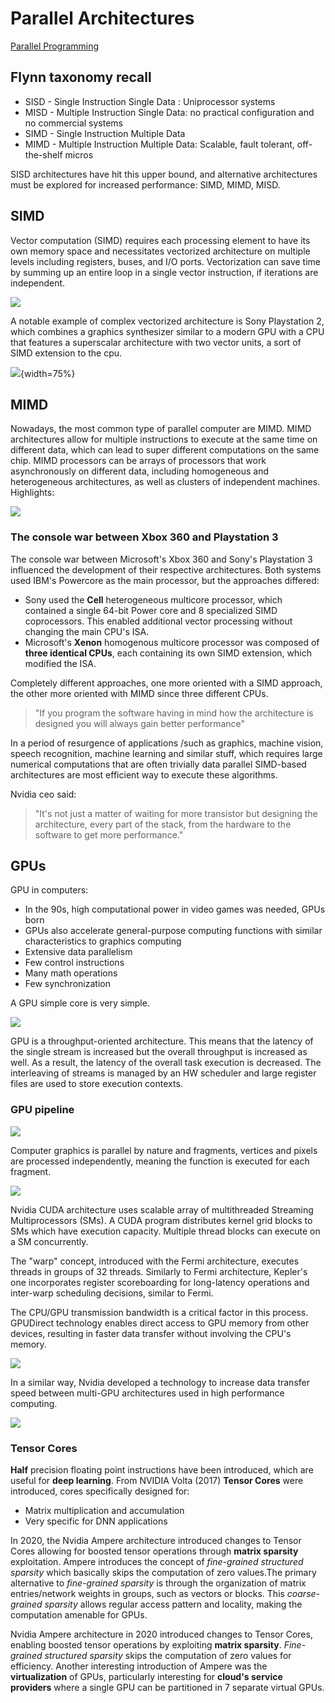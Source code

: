 
# Parallel Architectures

[Parallel Programming](../../Advanced%20Algorithms%20and%20Parallel%20Programming/src/09.Parallel%20Programming.md) 

## Flynn taxonomy recall

* SISD - Single Instruction Single Data : Uniprocessor systems
* MISD - Multiple Instruction Single Data: no practical configuration and no commercial systems
* SIMD - Single Instruction Multiple Data
* MIMD - Multiple Instruction Multiple Data: Scalable, fault tolerant, off-the-shelf micros

SISD architectures have hit this upper bound, and alternative architectures must be explored for increased performance: SIMD, MIMD, MISD.

## SIMD 

Vector computation (SIMD) requires each processing element to have its own memory space and necessitates vectorized architecture on multiple levels including registers, buses, and I/O ports. Vectorization can save time by summing up an entire loop in a single vector instruction, if iterations are independent.


![](images/e2fd745078fd9f4da279a0516af26c14.png)


A notable example of complex vectorized architecture is Sony Playstation 2, which combines a graphics synthesizer similar to a modern GPU with a CPU that features a superscalar architecture with two vector units, a sort of SIMD extension to the cpu.


![](images/32477ca7f5a08002817b340b4e6c2549.png){width=75%}

## MIMD 

Nowadays, the most common type of parallel computer are MIMD. MIMD architectures allow for multiple instructions to execute at the same time on different data, which can lead to super different computations on the same chip. MIMD processors can be arrays of processors that work asynchronously on different data, including homogeneous and heterogeneous architectures, as well as clusters of independent machines. 
Highlights:

![](images/447f1e457e70dfd7934b4821bf3a9dae.png)

### The console war between Xbox 360 and Playstation 3

The console war between Microsoft's Xbox 360 and Sony's Playstation 3 influenced the development of their respective architectures. Both systems used IBM's Powercore as the main processor, but the approaches differed: 

- Sony used the **Cell** heterogeneous multicore processor, which contained a single 64-bit Power core and 8 specialized SIMD coprocessors. This enabled additional vector processing without changing the main CPU's ISA. 
- Microsoft's **Xenon** homogenous multicore processor was composed of **three identical CPUs**, each containing its own SIMD extension, which modified the ISA.

Completely different approaches, one more oriented with a SIMD approach, the other more oriented with MIMD since three different CPUs. 

> "If you program the software having in mind how the architecture is designed you will always gain better performance"

In a period of resurgence of applications /such as graphics, machine vision, speech recognition, machine learning and similar stuff, which requires large numerical computations that are often trivially data parallel SIMD-based architectures are most efficient way to execute these algorithms. 

Nvidia ceo said:

> "It's not just a matter of waiting for more transistor but designing the architecture, every part of the stack, from the hardware to the software to get more performance."

## GPUs 

GPU in computers:

- In the 90s, high computational power in video games was needed, GPUs born
- GPUs also accelerate general-purpose computing functions with similar characteristics to graphics computing
- Extensive data parallelism
- Few control instructions
- Many math operations
- Few synchronization

A GPU simple core is very simple. 

![](images/7252e40a0fa05e42876159f66c9ef1b6.png)

GPU is a throughput-oriented architecture. This means that the latency of the single stream is increased but the overall throughput is increased as well. As a result, the latency of the overall task execution is decreased. The interleaving of streams is managed by an HW scheduler and large register files are used to store execution contexts.

### GPU pipeline

![](images/fbff28ad63b6f217ca31e3196fd95903.png)

Computer graphics is parallel by nature and fragments, vertices and pixels are processed independently, meaning the function is executed for each fragment.

![](images/cbe1fd18ee25cdd9b4b32c765c4c5236.png)

Nvidia CUDA architecture uses scalable array of multithreaded Streaming Multiprocessors (SMs). A CUDA program distributes kernel grid blocks to SMs which have execution capacity. Multiple thread blocks can execute on a SM concurrently.

The "warp" concept, introduced with the Fermi architecture, executes threads in groups of 32 threads. Similarly to Fermi architecture, Kepler's one incorporates register scoreboarding for long-latency operations and inter-warp scheduling decisions, similar to Fermi.

The CPU/GPU transmission bandwidth is a critical factor in this process. GPUDirect technology enables direct access to GPU memory from other devices, resulting in faster data transfer without involving the CPU's memory. 

![](images/28b8e46f909a7932607be56009a12f99.png)

In a similar way, Nvidia developed a technology to increase data transfer speed between multi-GPU architectures used in high performance computing.

![](images/e34ab9aecae0c802ef65b709ae5a8925.png)


### Tensor Cores

**Half** precision floating point instructions have been introduced, which are useful for **deep learning**. From NVIDIA Volta (2017) **Tensor Cores** were introduced, cores specifically designed for:

- Matrix multiplication and accumulation
- Very specific for DNN applications 

In 2020, the Nvidia Ampere architecture introduced changes to Tensor Cores allowing for boosted tensor operations through **matrix sparsity** exploitation. Ampere introduces the concept of *fine-grained structured sparsity* which basically skips the computation of zero values.The primary alternative to _fine-grained sparsity_ is through the organization of matrix entries/network weights in groups, such as vectors or blocks. This _coarse-grained sparsity_ allows regular access pattern and locality, making the computation amenable for GPUs.

Nvidia Ampere architecture in 2020 introduced changes to Tensor Cores, enabling boosted tensor operations by exploiting **matrix sparsity**. *Fine-grained structured sparsity* skips the computation of zero values for efficiency. Another interesting introduction of Ampere was the **virtualization** of GPUs, particularly interesting for **cloud's service providers** where a single GPU can be partitioned in 7 separate virtual GPUs. 



